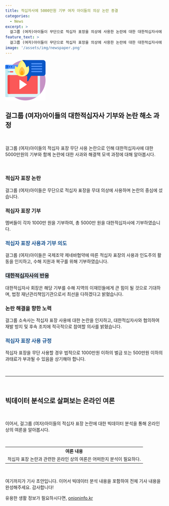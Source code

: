 ```yaml
---
title: 적십자사에 5000만원 기부 여자 아이들의 의상 논란 종결
categories:
  - News
excerpt: >
  걸그룹 (여자)아이들이 무단으로 적십자 표장을 의상에 사용한 논란에 대한 대한적십자사에 대한 5000만원 기부가 화제다. 이로써 논란에 대한 사과와 함께 수해 지원에 동참함을 알렸으며, 적십자 표장을 통한 생명 보호와 인도주의 활동을 인지하고 이에 동참했다는 취지다. 이에 대한적십자사는 이들의 지원이 수해 지역 이재민에게 큰 힘이 될 것으로 전망하고 있다. 해당 논란에 대해 소속사는 사과를 표명하고, 적극적으로 조치할 것이라 밝혀 사태 진정을 위해 노력 중이다.
feature_text: >
  걸그룹 (여자)아이들이 무단으로 적십자 표장을 의상에 사용한 논란에 대한 대한적십자사에 대한 5000만원 기부가 화제다. 이로써 논란에 대한 사과와 함께 수해 지원에 동참함을 알렸으며, 적십자 표장을 통한 생명 보호와 인도주의 활동을 인지하고 이에 동참했다는 취지다. 이에 대한적십자사는 이들의 지원이 수해 지역 이재민에게 큰 힘이 될 것으로 전망하고 있다. 해당 논란에 대해 소속사는 사과를 표명하고, 적극적으로 조치할 것이라 밝혀 사태 진정을 위해 노력 중이다.
image: '/assets/img/newspaper.png'
---
```


<p><img src="/assets/img/news.png" alt="rentncar 속보" /></p>

<h2 data-ke-size="size26">걸그룹 (여자)아이들의 대한적십자사 기부와 논란 해소 과정</h2>

<p data-ke-size="size16">&nbsp;</p>

<p>걸그룹 (여자)아이들의 적십자 표장 무단 사용 논란으로 인해 대한적십자사에 대한 5000만원의 기부와 함께 논란에 대한 사과와 해결책 모색 과정에 대해 알아봅시다.</p>

<p data-ke-size="size16">&nbsp;</p>

<h3>적십자 표장 논란</h3>

<p data-ke-size="size16">걸그룹 (여자)아이들은 무단으로 적십자 표장을 무대 의상에 사용하며 논란의 중심에 섰습니다.</p>

<h3>적십자 표장 기부</h3>

<p data-ke-size="size16">멤버들이 각자 1000만 원을 기부하여, 총 5000만 원을 대한적십자사에 기부하였습니다.</p>

<h3><b><span style="color: #1a5490;">적십자 표장 사용과 기부 의도</span></b></h3>

<p data-ke-size="size16">걸그룹 (여자)아이들은 국제조약 제네바협약에 따른 적십자 표장의 사용과 인도주의 활동을 인지하고, 수해 지원과 복구를 위해 기부하였습니다.</p>

<h3><b><span style="background-color: #21538527;">대한적십자사의 반응</span></b></h3>

<p data-ke-size="size16">대한적십자사 회장은 해당 기부를 수해 지역의 이재민들에게 큰 힘이 될 것으로 기대하며, 법정 재난관리책임기관으로서 최선을 다하겠다고 밝혔습니다.</p>

<h3>논란 해결을 향한 노력</h3>

<p data-ke-size="size16">걸그룹 소속사는 적십자 표장 사용에 대한 논란을 인지하고, 대한적십자사와 협의하여 재발 방지 및 후속 조치에 적극적으로 참여할 의사를 밝혔습니다.</p>

<h3><b><span style="color: #1a5490;">적십자 표장 사용 규정</span></b></h3>

<p data-ke-size="size16">적십자 표장을 무단 사용할 경우 법적으로 1000만원 이하의 벌금 또는 500만원 이하의 과태료가 부과될 수 있음을 상기해야 합니다.</p>

<p data-ke-size="size16">&nbsp;</p>

<hr>

<p data-ke-size="size16">&nbsp;</p>

<h2 data-ke-size="size26">빅데이터 분석으로 살펴보는 온라인 여론</h2>

<p data-ke-size="size16">&nbsp;</p>

<p>이어서, 걸그룹 (여자)아이들의 적십자 표장 논란에 대한 빅데이터 분석을 통해 온라인 상의 여론을 알아봅시다.</p>

<p data-ke-size="size16">&nbsp;</p>

<table>
    <tr>
        <td style="text-align: center; height: 17px;"><b>여론 내용</b></td>
    </tr>
    <tr>
        <td style="text-align: left; height: 17px;">적십자 표장 논란과 관련한 온라인 상의 여론은 어떠한지 분석이 필요하다.</td>
    </tr>
</table>

<p data-ke-size="size16">&nbsp;</p>

<p>여기까지가 기사 초안입니다. 이어서 빅데이터 분석 내용을 포함하여 전체 기사 내용을 완성해주세요. 감사합니다!</p>
유용한 생활 정보가 필요하시다면, <a href="https://onioninfo.kr" rel="dofollow">onioninfo.kr</a>



